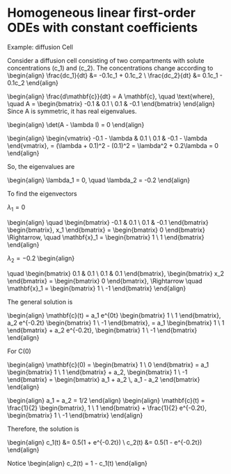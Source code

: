 # Homogeneous linear first-order ODEs with constant coefficients

Example: diffusion Cell

Consider a diffusion cell consisting of two compartments with solute concentrations (c_1) and (c_2).
The concentrations change according to
\begin{align}
\frac{dc_1}{dt} &= -0.1c_1 + 0.1c_2 \\
\frac{dc_2}{dt} &= 0.1c_1 - 0.1c_2
\end{align}

\begin{align}
\frac{d\mathbf{c}}{dt} = A \mathbf{c}, \quad \text{where},
 \quad A = \begin{bmatrix} -0.1 & 0.1 \\ 0.1 & -0.1 \end{bmatrix}
\end{align}
Since A is symmetric, it has real eigenvalues.

\begin{align}
\det(A - \lambda I) = 0
\end{align}

\begin{align}
\begin{vmatrix} -0.1 - \lambda & 0.1 \\ 0.1 & -0.1 - \lambda \end{vmatrix},
 = (\lambda + 0.1)^2 - (0.1)^2 = \lambda^2 + 0.2\lambda = 0
\end{align}

So, the eigenvalues are

\begin{align}
\lambda_1 = 0, \quad \lambda_2 = -0.2
\end{align}

To find the eigenvectors

$\lambda_1 = 0$

\begin{align}
\quad \begin{bmatrix} -0.1 & 0.1 \\ 0.1 & -0.1 \end{bmatrix} \begin{bmatrix},
 x_1  \end{bmatrix} = \begin{bmatrix} 0 \end{bmatrix} \Rightarrow,
  \quad \mathbf{x}_1 = \begin{bmatrix} 1 \\ 1 \end{bmatrix}
\end{align}

$\lambda_2 = -0.2$
\begin{align}

\quad \begin{bmatrix} 0.1 & 0.1 \\ 0.1 & 0.1 \end{bmatrix},
 \begin{bmatrix} x_2  \end{bmatrix} = \begin{bmatrix} 0 \end{bmatrix},
  \Rightarrow \quad \mathbf{x}_1 = \begin{bmatrix} 1 \\ -1 \end{bmatrix}
\end{align}

The general solution is

\begin{align}
\mathbf{c}(t) = a_1 e^{0t} \begin{bmatrix} 1 \\ 1 \end{bmatrix},
a_2 e^{-0.2t} \begin{bmatrix} 1 \\ -1 \end{bmatrix},
= a_1 \begin{bmatrix} 1 \\ 1 \end{bmatrix} + a_2 e^{-0.2t},
 \begin{bmatrix} 1 \\ -1 \end{bmatrix}
\end{align}

For C(0)

\begin{align}
\mathbf{c}(0) = \begin{bmatrix} 1 \\ 0 \end{bmatrix}
= a_1 \begin{bmatrix} 1 \\ 1 \end{bmatrix} + a_2,
 \begin{bmatrix} 1 \\ -1 \end{bmatrix}
= \begin{bmatrix} a_1 + a_2 \\,
 a_1 - a_2 \end{bmatrix}
\end{align}

\begin{align}
a_1 = a_2 = 1/2
\end{align}
\begin{align}
\mathbf{c}(t) = \frac{1}{2} \begin{bmatrix},
 1 \\ 1 \end{bmatrix} + \frac{1}{2} e^{-0.2t},
  \begin{bmatrix} 1 \\ -1 \end{bmatrix}
\end{align}

Therefore, the solution is

\begin{align}
c_1(t) &= 0.5(1 + e^{-0.2t}) \\
c_2(t) &= 0.5(1 - e^{-0.2t})
\end{align}

Notice
\begin{align}
c_2(t) = 1 - c_1(t)
\end{align}
